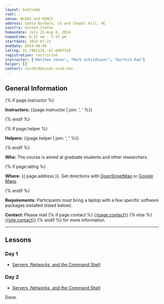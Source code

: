 ```yaml
---
layout: bootcamp
root: .
venue: NCEAS and RENCI
address: Santa Barbara, CA and Chapel Hill, NC
country: United-States
humandate: July 21-Aug 8, 2014
humantime: 8:15 am - 5:15 pm
startdate: 2014-07-21
enddate: 2014-08-09
latlng: 41.7901128,-87.6007318
registration: restricted
instructor: ["Matthew Jones", "Mark Schildhauer", "Karthik Ram"]
helper: []
contact: oss2014@nceas.ucsb.edu
---
```

<!--
    Edit the values in the parameter block above to be appropriate for your bootcamp.
    Please use three-letter month names for the 'humandate' field.
-->

<h2>General Information</h2>

<!-- This block displays the instructors' names if they are available. -->
{% if page.instructor %}
<p>
  <strong>Instructors:</strong>
  {{page.instructor | join: ', ' %}}
</p>
{% endif %}

<!-- This block displays the helpers' names if they are available. -->
{% if page.helper %}
<p>
  <strong>Helpers:</strong>
  {{page.helper | join: ', ' %}}
</p>
{% endif %}

<!--
    Modify this block to reflect the target audience for your bootcamp.
    In particular, if it is only open to people from a particular institution,
    or if specialized prerequisite knowledge is required, please mention that.
-->
<p>
  <strong>Who:</strong>
  The course is aimed at graduate students and other researchers.
</p>

<!--
    This block displays the address and links to a map showing directions.
-->
{% if page.latlng %}
<p>
  <strong>Where:</strong>
  {{ page.address }}.
  Get directions with
  <a href="//www.openstreetmap.org/?mlat={{ page.latlng | replace:',','&mlon=' }}&zoom=16">OpenStreetMap</a>
  or
  <a href="//maps.google.com/maps?q={{ page.latlng }}">Google Maps</a>.
</p>
{% endif %}

<!--
    Modify the block below if there are any special requirements.
-->
<p>
  <strong>Requirements:</strong>
  Participants must bring a laptop with a few specific software packages installed
  (listed below).
</p>

<!--
    This block automatically inserts a contact email address if one has been specified for the page.
-->
<p>
  <strong>Contact</strong>:
  Please mail
  {% if page.contact %}
    <a href='mailto:{{page.contact}}'>{{page.contact}}</a>
  {% else %}
    <a href='mailto:{{site.contact}}'>{{site.contact}}</a>
  {% endif %}
  for more information.
</p>

<hr/>

<!--
    Edit this block to show the agenda for your bootcamp.
-->
<h2>Lessons</h2>

<div class="row-fluid">
  <div class="span6">
    <h3>Day 1</h3>
    <ul>
        <li><a href="novice/shell/">Servers, Networks, and the Command Shell</a></li>
    </ul>
  </div>
  <div class="span6">
    <h3>Day 2</h3>
    <ul>
        <li><a href="novice/shell/">Servers, Networks, and the Command Shell</a></li>
    </ul>
  </div>
</div>

Done.
